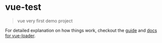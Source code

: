 # vue-test

>  vue very first demo project

For detailed explanation on how things work, checkout the [guide](http://vuejs-templates.github.io/webpack/) and [docs for vue-loader](http://vuejs.github.io/vue-loader).
